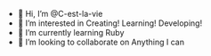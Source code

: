 - 👋 Hi, I’m @C-est-la-vie
- 👀 I’m interested in Creating! Learning! Developing!
- 🌱 I’m currently learning Ruby 
- 💞️ I’m looking to collaborate on Anything I can 

<!---
C-est-la-vie/C-est-la-vie is a ✨ special ✨ repository because its `README.md` (this file) appears on your GitHub profile.
You can click the Preview link to take a look at your changes.
--->
